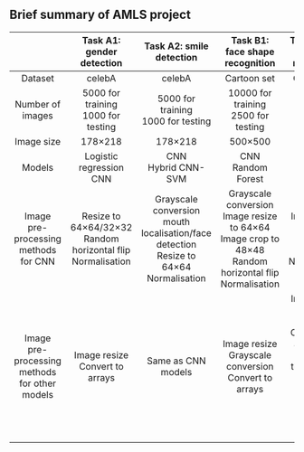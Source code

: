 ## Brief summary of AMLS project
|          | Task A1: gender detection    | Task A2: smile detection     | Task B1: face shape recognition | Task B2: eye colour recognition  
|:------------:| :-----------: | :-----------: | :-----------: | :-----------: |
| Dataset    |   celebA    |   celebA   |   Cartoon set   |   Cartoon set    |
| Number of images | 5000 for training <br/> 1000 for testing  | 5000 for training <br/> 1000 for testing  | 10000 for training <br/> 2500 for testing  |   10000 for training <br/> 2500 for testing  |
| Image size | 178×218  | 178×218 | 500×500 | 500×500 |
| Models | Logistic regression <br/> CNN | CNN <br/> Hybrid CNN-SVM | CNN <br/> Random Forest | CNN <br/> Random Forest |
| Image pre-processing methods for CNN | Resize to 64×64/32×32 <br/> Random horizontal flip <br/> Normalisation | Grayscale conversion <br/> mouth localisation/face detection <br/> Resize to 64×64 <br/> Normalisation | Grayscale conversion <br/> Image resize to 64×64 <br/> Image crop to 48×48 <br/> Random horizontal flip <br/> Normalisation | Image resize 64×64 <br/> single-eye localisation <br/> Normalisation |
| Image pre-processing methods for other models | Image resize <br/> Convert to arrays | Same as CNN models | Image resize <br/> Grayscale conversion <br/> Convert to arrays | Image resize <br/> Eye localisation <br/> Compare the array mean with threshold 60 (judge wearing sunglasses or not) <br/> Convert to arrays |
